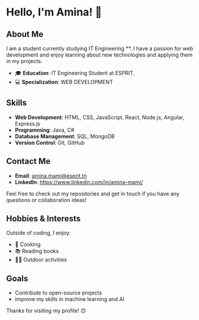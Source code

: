 # Hello, I'm Amina! 👋

## About Me

I am a student currently studying IT Engineering **. I have a passion for web development and enjoy learning about new technologies and applying them in my projects.

- 🎓 **Education**: IT Engineering Student at ESPRIT.
- 💻 **Specialization**: WEB DEVELOPMENT 



## Skills

- **Web Development**: HTML, CSS, JavaScript, React, Node.js, Angular, Express.js
- **Programming**: Java, C#
- **Database Management**: SQL, MongoDB
- **Version Control**: Git, GitHub

## Contact Me

- **Email**: amina.mami@esprit.tn
- **LinkedIn**: https://www.linkedin.com/in/amina-mami/


Feel free to check out my repositories and get in touch if you have any questions or collaboration ideas!

## Hobbies & Interests

Outside of coding, I enjoy:

- 🎨 Cooking
- 📚 Reading books 
- 🚴‍♂️ Outdoor activities

## Goals

- Contribute to open-source projects
- Improve my skills in machine learning and AI

Thanks for visiting my profile! 😊
